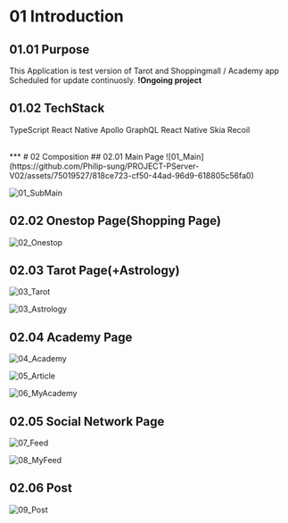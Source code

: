 # 01 Introduction
## 01.01 Purpose
This Application is test version of Tarot and Shoppingmall / Academy app<br>
Scheduled for update continuosly.
**!Ongoing project**

## 01.02 TechStack
TypeScript
React Native
Apollo GraphQL
React Native Skia
Recoil

<br>
***
# 02 Composition
## 02.01 Main Page
![01_Main](https://github.com/Philip-sung/PROJECT-PServer-V02/assets/75019527/818ce723-cf50-44ad-96d9-618805c56fa0)

![01_SubMain](https://github.com/Philip-sung/PROJECT-PServer-V02/assets/75019527/591177f7-e4c4-4da2-87b6-0591d992574f)

## 02.02 Onestop Page(Shopping Page)
![02_Onestop](https://github.com/Philip-sung/PROJECT-PServer-V02/assets/75019527/a8c3a5fe-99e6-4078-9712-d737832f55a8)

## 02.03 Tarot Page(+Astrology)
![03_Tarot](https://github.com/Philip-sung/PROJECT-PServer-V02/assets/75019527/0a017bd2-2dee-442a-8527-d0ab0d5e56a8)

![03_Astrology](https://github.com/Philip-sung/PROJECT-PServer-V02/assets/75019527/6ddc64d2-3ffc-4761-a857-c02866476d61)

## 02.04 Academy Page
![04_Academy](https://github.com/Philip-sung/PROJECT-PServer-V02/assets/75019527/e5c23568-cce3-4675-bfc7-bf3538d96e3d)

![05_Article](https://github.com/Philip-sung/PROJECT-PServer-V02/assets/75019527/da7cca46-dbae-43d4-a0b3-7fc0059a66de)

![06_MyAcademy](https://github.com/Philip-sung/PROJECT-PServer-V02/assets/75019527/e2e36913-a46c-42be-8d3f-f7788230988c)

## 02.05 Social Network Page
![07_Feed](https://github.com/Philip-sung/PROJECT-PServer-V02/assets/75019527/8af2e29e-4035-4b22-a6a1-4915f040b39a)

![08_MyFeed](https://github.com/Philip-sung/PROJECT-PServer-V02/assets/75019527/98c98e03-dff9-4f77-a13c-b9a15405b537)

## 02.06 Post
![09_Post](https://github.com/Philip-sung/PROJECT-PServer-V02/assets/75019527/6710c4d1-a15b-43e2-965c-70e01ff9bc9d)
